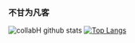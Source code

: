 ### 不甘为凡客 

![collabH github stats](https://github-readme-stats.vercel.app/api?username=collabH&show_icons=true&theme=radical)
[![Top Langs](https://github-readme-stats.vercel.app/api/top-langs/?username=collabH&layout=compact)](https://github.com/collabH/collabH)
<!--
**collabH/collabH** is a ✨ _special_ ✨ repository because its `README.md` (this file) appears on your GitHub profile.

Here are some ideas to get you started:

- 🔭 I’m currently working on ...
- 🌱 I’m currently learning ...
- 👯 I’m looking to collaborate on ...
- 🤔 I’m looking for help with ...
- 💬 Ask me about ...
- 📫 How to reach me: ...
- 😄 Pronouns: ...
- ⚡ Fun fact: ...
-->
